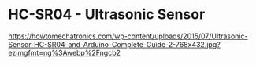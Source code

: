 # HC-SR04 - Ultrasonic Sensor

https://howtomechatronics.com/wp-content/uploads/2015/07/Ultrasonic-Sensor-HC-SR04-and-Arduino-Complete-Guide-2-768x432.jpg?ezimgfmt=ng%3Awebp%2Fngcb2

